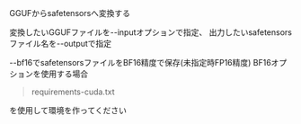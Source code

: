 GGUFからsafetensorsへ変換する

変換したいGGUFファイルを--inputオプションで指定、
出力したいsafetensorsファイル名を--outputで指定


--bf16でsafetensorsファイルをBF16精度で保存(未指定時FP16精度)
BF16オプションを使用する場合
> requirements-cuda.txt

を使用して環境を作ってください